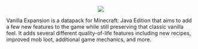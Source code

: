 <p align="center">
  <img src="https://i.imgur.com/ZYxMyqK.png">
</p>
Vanilla Expansion is a datapack for Minecraft: Java Edition that aims to add a few new features to the game while still preserving that classic vanilla feel. It adds several different quality-of-life features including new recipes, improved mob loot, additional game mechanics, and more.
